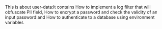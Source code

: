 This is about user-data:It contains How to implement a log filter that will obfuscate PII field, 
How to encrypt a password and check the validity of an input password and
How to authenticate to a database using environment variables
